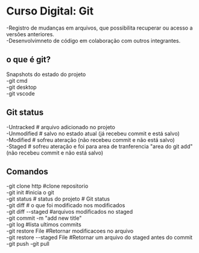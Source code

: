 # Curso Digital: Git
-Registro de mudanças em arquivos, que possibilita recuperar ou acesso a versões anteriores.\
-Desenvolvimneto de código em colaboração com outros integrantes.
## o que é git?
Snapshots do estado do projeto\
-git cmd\
-git desktop\
-git vscode
## Git status
-Untracked # arquivo adicionado no projeto\
-Unmodified # salvo no estado atual (já recebeu commit e está salvo)\
-Modified # sofreu ateração (não recebeu commit e não está salvo)\
-Staged # sofreu ateração e foi para area de tranferencia "area do git add" (não recebeu commit e não está salvo)
## Comandos
-git clone http #clone repositorio\
-git init #inicia o git\
-git status # status do projeto # Git status\
-git diff # o que foi modificado nos modificados\
-git diff --staged #arquivos modificados no staged\
-git commit -m "add new title"\
-git log #lista ultimos commits\
-git restore  File #Retornar modificacoes no arquivo\
-git restore --staged File #Retornar um arquivo do staged antes do commit\
-git push
-git pull
